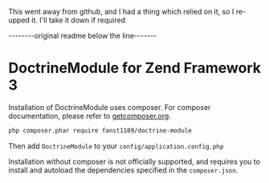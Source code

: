 This went away from github, and I had a thing which relied on it, so I re-upped it. I'll take it down if required

--------original readme below the line-------
# DoctrineModule for Zend Framework 3

Installation of DoctrineModule uses composer. For composer documentation, please refer to
[getcomposer.org](http://getcomposer.org/).

```sh
php composer.phar require fanst1109/doctrine-module
```

Then add `DoctrineModule` to your `config/application.config.php`

Installation without composer is not officially supported, and requires you to install and autoload
the dependencies specified in the `composer.json`.
